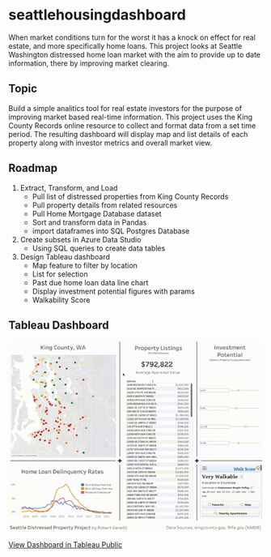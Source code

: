 # seattlehousingdashboard
When market conditions turn for the worst it has a knock on effect for real estate, and more specifically home loans. This project looks at Seattle Washington distressed home loan market with the aim to provide up to date information, there by improving market clearing. 

## Topic
Build a simple analitics tool for real estate investors for the purpose of improving market based real-time information. This project uses the King County Records online resource to collect and format data from a set time period. The resulting dashboard will display map and list details of each property along with investor metrics and overall market view.

## Roadmap

1. Extract, Transform, and Load
    - Pull list of distressed properties from King County Records
    - Pull property details from related resources
    - Pull Home Mortgage Database dataset
    - Sort and transform data in Pandas
    - import dataframes into SQL Postgres Database
2. Create subsets in Azure Data Studio
    - Using SQL queries to create data tables
3. Design Tableau dashboard
    - Map feature to filter by location
    - List for selection
    - Past due home loan data line chart
    - Display investment potential figures with params
    - Walkability Score

## Tableau Dashboard

![screenshot](/seattlehousing.gif "Seattle Housing Dashboard")

[View Dashboard in Tableau Public](https://public.tableau.com/views/Book2_16641659196370/Dashboard1?:language=en-US&publish=yes&:display_count=n&:origin=viz_share_link)